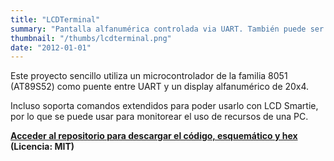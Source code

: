 ```yaml
---
title: "LCDTerminal"
summary: "Pantalla alfanumérica controlada via UART. También puede ser usada con LCD Smartie para monitorear el uso de recursos de una PC"
thumbnail: "/thumbs/lcdterminal.png"
date: "2012-01-01"
---
```


Este proyecto sencillo utiliza un microcontrolador de la familia 8051 (AT89S52) como puente entre UART y un display alfanumérico de 20x4.

Incluso soporta comandos extendidos para poder usarlo con LCD Smartie, por lo que se puede usar para monitorear el uso de recursos de una PC.

**[Acceder al repositorio para descargar el código, esquemático y hex](https://github.com/gzalo/lcdterminal/) (Licencia: MIT)**
